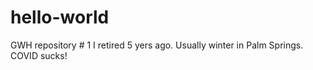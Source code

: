 # hello-world
GWH repository # 1
I retired 5 yers ago. Usually winter in Palm Springs.
COVID sucks!
